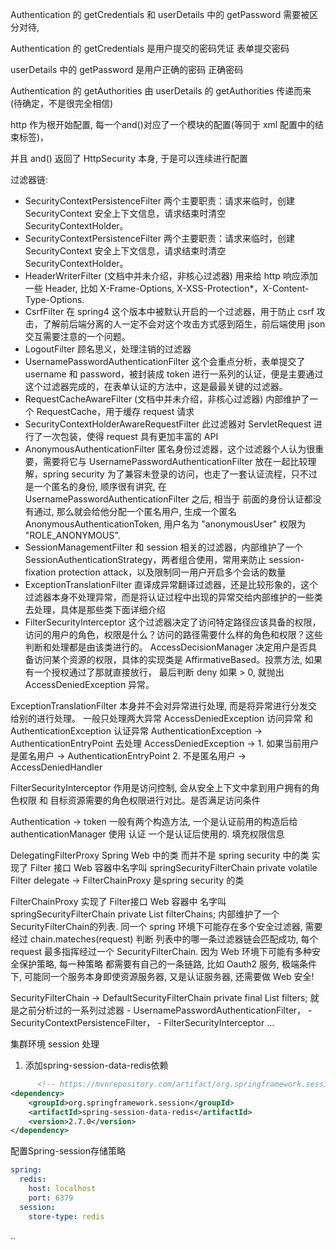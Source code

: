 Authentication 的 getCredentials 和 userDetails 中的 getPassword 需要被区分对待,

Authentication 的 getCredentials 是用户提交的密码凭证  表单提交密码

userDetails 中的 getPassword 是用户正确的密码  正确密码



Authentication 的 getAuthorities 由 userDetails 的 getAuthorities 传递而来 (待确定，不是很完全相信)



http 作为根开始配置, 每一个and()对应了一个模块的配置(等同于 xml 配置中的结束标签)，

并且 and() 返回了 HttpSecurity 本身, 于是可以连续进行配置

过滤器链:
- SecurityContextPersistenceFilter 两个主要职责：请求来临时，创建 SecurityContext 安全上下文信息，请求结束时清空 SecurityContextHolder。
- SecurityContextPersistenceFilter 两个主要职责：请求来临时，创建 SecurityContext 安全上下文信息，请求结束时清空 SecurityContextHolder。
- HeaderWriterFilter (文档中并未介绍，非核心过滤器) 用来给 http 响应添加一些 Header, 比如 X-Frame-Options, X-XSS-Protection*，X-Content-Type-Options.
- CsrfFilter 在 spring4 这个版本中被默认开启的一个过滤器，用于防止 csrf 攻击，了解前后端分离的人一定不会对这个攻击方式感到陌生，前后端使用 json 交互需要注意的一个问题。
- LogoutFilter 顾名思义，处理注销的过滤器
- UsernamePasswordAuthenticationFilter 这个会重点分析，表单提交了 username 和 password，被封装成 token 进行一系列的认证，便是主要通过这个过滤器完成的，在表单认证的方法中，这是最最关键的过滤器。
- RequestCacheAwareFilter (文档中并未介绍，非核心过滤器) 内部维护了一个 RequestCache，用于缓存 request 请求
- SecurityContextHolderAwareRequestFilter 此过滤器对 ServletRequest 进行了一次包装，使得 request 具有更加丰富的 API
- AnonymousAuthenticationFilter 匿名身份过滤器，这个过滤器个人认为很重要，需要将它与 UsernamePasswordAuthenticationFilter 放在一起比较理解，spring security 为了兼容未登录的访问，也走了一套认证流程，只不过是一个匿名的身份, 顺序很有讲究, 在 UsernamePasswordAuthenticationFilter 之后, 相当于
前面的身份认证都没有通过, 那么就会给他分配一个匿名用户, 生成一个匿名 AnonymousAuthenticationToken, 用户名为 "anonymousUser" 权限为
  "ROLE_ANONYMOUS".
- SessionManagementFilter 和 session 相关的过滤器，内部维护了一个 SessionAuthenticationStrategy，两者组合使用，常用来防止 session-fixation protection attack，以及限制同一用户开启多个会话的数量
- ExceptionTranslationFilter 直译成异常翻译过滤器，还是比较形象的，这个过滤器本身不处理异常，而是将认证过程中出现的异常交给内部维护的一些类去处理，具体是那些类下面详细介绍
- FilterSecurityInterceptor 这个过滤器决定了访问特定路径应该具备的权限，访问的用户的角色，权限是什么？访问的路径需要什么样的角色和权限？这些判断和处理都是由该类进行的。
  AccessDecisionManager 决定用户是否具备访问某个资源的权限，具体的实现类是 AffirmativeBased。投票方法, 如果有一个授权通过了那就直接放行，
  最后判断 deny 如果 > 0, 就抛出 AccessDeniedException 异常。

ExceptionTranslationFilter 本身并不会对异常进行处理, 而是将异常进行分发交给别的进行处理。
一般只处理两大异常 AccessDeniedException 访问异常 和 AuthenticationException 认证异常
AuthenticationException -> AuthenticationEntryPoint 去处理
AccessDeniedException ->
    1. 如果当前用户是匿名用户 -> AuthenticationEntryPoint
    2. 不是匿名用户 -> AccessDeniedHandler

FilterSecurityInterceptor 作用是访问控制, 会从安全上下文中拿到用户拥有的角色权限 和 目标资源需要的角色权限进行对比。是否满足访问条件


Authentication -> token
一般有两个构造方法, 一个是认证前用的构造后给 authenticationManager 使用 认证
                 一个是认证后使用的. 填充权限信息


DelegatingFilterProxy Spring Web 中的类 而并不是 spring security 中的类 实现了 Filter 接口 Web 容器中名字叫 springSecurityFilterChain
    private volatile Filter delegate -> FilterChainProxy 是spring security 的类

FilterChainProxy 实现了 Filter接口 Web 容器中 名字叫 springSecurityFilterChain
    private List<SecurityFilterChain> filterChains;
    内部维护了一个 SecurityFilterChain的列表. 同一个 spring 环境下可能存在多个安全过滤器, 需要经过 chain.mateches(request) 判断
列表中的哪一条过滤器链会匹配成功, 每个 request 最多指挥经过一个 SecurityFilterChain. 因为 Web 环境下可能有多种安全保护策略, 每一种策略
都需要有自己的一条链路, 比如 Oauth2 服务, 极端条件下, 可能同一个服务本身即使资源服务器, 又是认证服务器, 还需要做 Web 安全!

SecurityFilterChain -> DefaultSecurityFilterChain
    private final List<Filter> filters; 就是之前分析过的一系列过滤器 
        - UsernamePasswordAuthenticationFilter，
        - SecurityContextPersistenceFilter，
        - FilterSecurityInterceptor
        ...



集群环境 session 处理
1. 添加spring-session-data-redis依赖
```xml
      <!-- https://mvnrepository.com/artifact/org.springframework.session/spring-session-data-redis -->
<dependency>
    <groupId>org.springframework.session</groupId>
    <artifactId>spring-session-data-redis</artifactId>
    <version>2.7.0</version>
</dependency>
```

配置Spring-session存储策略
```yaml
spring:
  redis:
    host: localhost
    port: 6379
  session:
    store-type: redis
```
..
